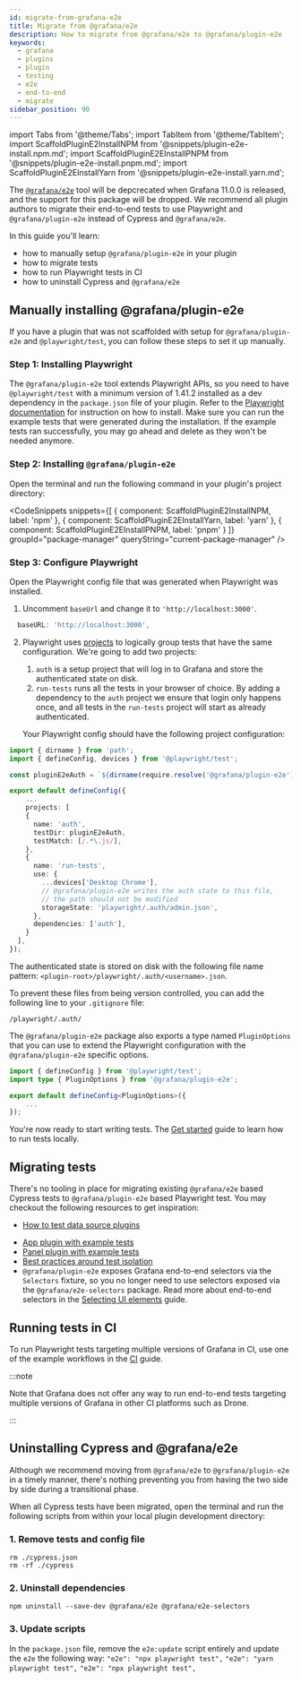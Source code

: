 ```yaml
---
id: migrate-from-grafana-e2e
title: Migrate from @grafana/e2e
description: How to migrate from @grafana/e2e to @grafana/plugin-e2e
keywords:
  - grafana
  - plugins
  - plugin
  - testing
  - e2e
  - end-to-end
  - migrate
sidebar_position: 90
---
```


import Tabs from '@theme/Tabs';
import TabItem from '@theme/TabItem';
import ScaffoldPluginE2InstallNPM from '@snippets/plugin-e2e-install.npm.md';
import ScaffoldPluginE2EInstallPNPM from '@snippets/plugin-e2e-install.pnpm.md';
import ScaffoldPluginE2EInstallYarn from '@snippets/plugin-e2e-install.yarn.md';

The [`@grafana/e2e`](https://www.npmjs.com/package/@grafana/e2e) tool will be depcrecated when Grafana 11.0.0 is released, and the support for this package will be dropped. We recommend all plugin authors to migrate their end-to-end tests to use Playwright and `@grafana/plugin-e2e` instead of Cypress and `@grafana/e2e`.

In this guide you'll learn:

- how to manually setup `@grafana/plugin-e2e` in your plugin
- how to migrate tests
- how to run Playwright tests in CI
- how to uninstall Cypress and `@grafana/e2e`

## Manually installing @grafana/plugin-e2e

If you have a plugin that was not scaffolded with setup for `@grafana/plugin-e2e` and `@playwright/test`, you can follow these steps to set it up manually.

### Step 1: Installing Playwright

The `@grafana/plugin-e2e` tool extends Playwright APIs, so you need to have `@playwright/test` with a minimum version of 1.41.2 installed as a dev dependency in the `package.json` file of your plugin. Refer to the [Playwright documentation](https://playwright.dev/docs/intro#installing-playwright) for instruction on how to install. Make sure you can run the example tests that were generated during the installation. If the example tests ran successfully, you may go ahead and delete as they won't be needed anymore.

### Step 2: Installing `@grafana/plugin-e2e`

Open the terminal and run the following command in your plugin's project directory:

<CodeSnippets
snippets={[
{ component: ScaffoldPluginE2InstallNPM, label: 'npm' },
{ component: ScaffoldPluginE2EInstallYarn, label: 'yarn' },
{ component: ScaffoldPluginE2EInstallPNPM, label: 'pnpm' }
]}
groupId="package-manager"
queryString="current-package-manager"
/>

### Step 3: Configure Playwright

Open the Playwright config file that was generated when Playwright was installed.

1. Uncomment `baseUrl` and change it to `'http://localhost:3000'`.

```ts title="playwright.config.ts"
  baseURL: 'http://localhost:3000',
```

2. Playwright uses [projects](https://playwright.dev/docs/test-projects) to logically group tests that have the same configuration. We're going to add two projects:

   1. `auth` is a setup project that will log in to Grafana and store the authenticated state on disk.
   2. `run-tests` runs all the tests in your browser of choice. By adding a dependency to the `auth` project we ensure that login only happens once, and all tests in the `run-tests` project will start as already authenticated.

   Your Playwright config should have the following project configuration:

```ts title="playwright.config.ts"
import { dirname } from 'path';
import { defineConfig, devices } from '@playwright/test';

const pluginE2eAuth = `${dirname(require.resolve('@grafana/plugin-e2e'))}/auth`;

export default defineConfig({
    ...
    projects: [
    {
      name: 'auth',
      testDir: pluginE2eAuth,
      testMatch: [/.*\.js/],
    },
    {
      name: 'run-tests',
      use: {
        ...devices['Desktop Chrome'],
        // @grafana/plugin-e2e writes the auth state to this file,
        // the path should not be modified
        storageState: 'playwright/.auth/admin.json',
      },
      dependencies: ['auth'],
    }
  ],
});
```

The authenticated state is stored on disk with the following file name pattern: `<plugin-root>/playwright/.auth/<username>.json`.

To prevent these files from being version controlled, you can add the following line to your `.gitignore` file:

```shell title=".gitignore"
/playwright/.auth/
```

The `@grafana/plugin-e2e` package also exports a type named `PluginOptions` that you can use to extend the Playwright configuration with the `@grafana/plugin-e2e` specific options.

```ts title="playwright.config.ts"
import { defineConfig } from '@playwright/test';
import type { PluginOptions } from '@grafana/plugin-e2e';

export default defineConfig<PluginOptions>({
    ...
});
```

You're now ready to start writing tests. The [Get started](./get-started.md) guide to learn how to run tests locally.

## Migrating tests

There's no tooling in place for migrating existing `@grafana/e2e` based Cypress tests to `@grafana/plugin-e2e` based Playwright test. You may checkout the following resources to get inspiration:

- [How to test data source plugins](./test-a-data-source-plugin/index.md)
<!-- - [How to test panel plugins](./test-a-panel-plugin.md) -->
- [App plugin with example tests](https://github.com/grafana/grafana-plugin-examples/tree/main/examples/app-basic/tests)
- [Panel plugin with example tests](https://github.com/grafana/grafana-plugin-examples/tree/main/examples/panel-datalinks/tests)
- [Best practices around test isolation](./setup-resources.md#test-isolation)
- `@grafana/plugin-e2e` exposes Grafana end-to-end selectors via the `Selectors` fixture, so you no longer need to use selectors exposed via the `@grafana/e2e-selectors` package. Read more about end-to-end selectors in the [Selecting UI elements](./selecting-ui-elements.md) guide.

## Running tests in CI

To run Playwright tests targeting multiple versions of Grafana in CI, use one of the example workflows in the [CI](./ci.md) guide.

:::note

Note that Grafana does not offer any way to run end-to-end tests targeting multiple versions of Grafana in other CI platforms such as Drone.

:::

## Uninstalling Cypress and @grafana/e2e

Although we recommend moving from `@grafana/e2e` to `@grafana/plugin-e2e` in a timely manner, there's nothing preventing you from having the two side by side during a transitional phase.

When all Cypress tests have been migrated, open the terminal and run the following scripts from within your local plugin development directory:

### 1. Remove tests and config file

```shell
rm ./cypress.json
rm -rf ./cypress
```

### 2. Uninstall dependencies

```shell
npm uninstall --save-dev @grafana/e2e @grafana/e2e-selectors
```

### 3. Update scripts

In the `package.json` file, remove the `e2e:update` script entirely and update the `e2e` the following way:
<Tabs>
<TabItem value="npm" default>
`"e2e": "npx playwright test",`
</TabItem>
<TabItem value="yarn" >
`"e2e": "yarn playwright test",`
</TabItem>
<TabItem value="npx">
`"e2e": "npx playwright test",`
</TabItem>
</Tabs>
